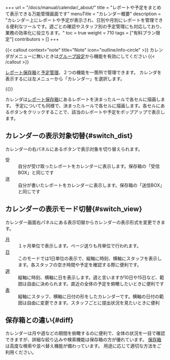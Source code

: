 +++
url = "/docs/manual/calendar/_about/"
title = "レポートや予定をまとめて表示できる万能管理画面です"
menuTitle = "カレンダー概要"
description = "カレンダー上にレポートや予定が表示され、日別や月別にレポートを管理できる便利なツールです。週ごとの確認やスタッフ別の予定管理にも対応しており、業務の効率化に役立ちます。"
toc = true
weight = 710
tags = ["有料プラン限定"]
contributors = []
+++

{{< callout context="note" title="Note" icon="outline/info-circle" >}}
カレンダがメニューに無いときは[グループ設定](/docs/manual/initial-setting/setting-group/#optionalFunction)から機能を有効にしてください
{{< /callout >}}

[レポート保存箱](/docs/manual/read-report/list/#listbox)と[予定管理](/docs/manual/event/list/)、２つの機能を一箇所で管理できます。
カレンダを表示するには左メニューから「カレンダー」を選択します。

{{<icatch filename="img/calendar" msg="カレンダーモードではレポートの提出日や枚数が月単位で俯瞰できます"  alice="here">}}

カレンダは[レポート保存箱](/docs/manual/read-report/list/#listbox)にあるレポートを決まったルールで各セルに描画します。
予定についても同様で、決まったルールで各セルに描画します。各セルにあるボタンをクリックすることで、該当のレポートや予定をポップアップで表示します。

## カレンダーの表示対象切替{#switch_dist}

カレンダーの右パネルにあるボタンで表示対象を切り替えられます。

<dl class="basic">
<dt>受</dt>
<dd>自分が受け取ったレポートをカレンダーに表示します。保存箱の「受信BOX」と同じです</dd>
<dt>送</dt>
<dd>自分が書いたレポートをカレンダーに表示します。保存箱の「送信BOX」と同じです</dd>
</dl>

## カレンダーの表示モード切替{#switch_view}

カレンダー画面右パネルにある表示切替からカレンダーの表示形式を変更できます。

<dl class="basic">
<dt><a href="/docs/manual/calendar/monthly/">月</a></dt>
<dd>１ヶ月単位で表示します。ページ送りも月単位で行われます。</dd>
<dt><a href="/docs/manual/calendar/dayly/">日</a></dt>
<dd>このモードでは1日単位の表示で、縦軸に時刻、横軸にスタッフを表示します。各スタッフの空き時間や予定を確認する際に便利です。</dd>
<dt><a href="/docs/manual/calendar/weekly/">週</a></dt>
<dd>縦軸に時刻、横軸に日を表示します。週と言いますが10日や15日など、範囲は自由に決められます。直近の全体の予定を俯瞰したいときに便利です</dd>
<dt><a href="/docs/manual/calendar/table/">表</a></dt>
<dd>縦軸にスタッフ、横軸に日付の形をしたカレンダーです。横軸の日付の範囲は自由に変更できます。スタッフごとに提出状況を見たいときに便利</dd>
</dl>

## 保存箱との違い{#diff}

カレンダーは月や週などの期間を俯瞰するのに便利で、全体の状況を一目で確認できますが、詳細な絞り込みや検索機能は保存箱の方が優れています。
[保存箱](/docs/manual/read-report/list/#listbox)は高度な検索や並べ替え機能が備わっています。
用途に応じて適切な方法をご利用ください。
